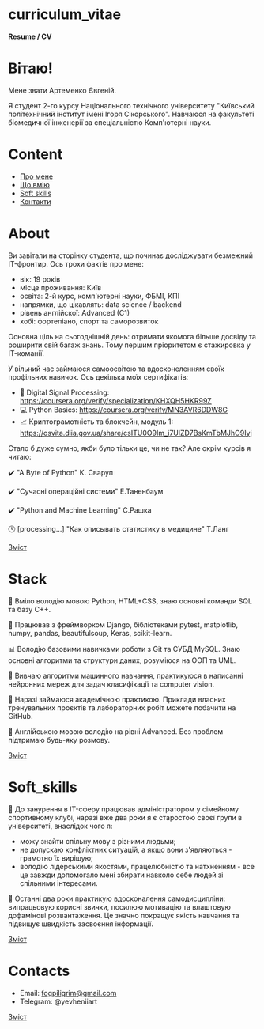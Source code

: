 # curriculum_vitae
**Resume / CV**


# Вітаю!
<p>Мене звати Артеменко Євгеній.</p>
<p>
    Я студент 2-го курсу Національного технічного університету "Київський політехнічний інститут
    імені Ігоря Сікорського". Навчаюся на факультеті біомедичної інженерії за
    спеціальністю Комп'ютерні науки.
</p>


# Content
- [Про мене](#about)
- [Що вмію](#stack)
- [Soft skills](#soft_skills)
- [Контакти](#contacts)


# About
<p>
  Ви завітали на сторінку студента, що починає досліджувати безмежний IT-фронтир.
  Ось трохи фактів про мене:
</p>

- вік: 19 років
- місце проживання: Київ
- освіта: 2-й курс, комп'ютерні науки, ФБМІ, КПІ
- напрямки, що цікавлять: data science / backend
- рівень англійскої: Advanced (C1)
- хобі: фортепіано, спорт та саморозвиток

<p>
  Основна ціль на сьогоднішній день: отримати якомога більше досвіду та роширити свій багаж знань.
  Тому першим пріоритетом є стажировка у IT-команії.
</p>

<p>
  У вільний час займаюся самоосвітою та вдосконеленням своїк профільних навичок.
  Ось декілька моїх сертифікатів:
</p>

- 🔬 Digital Signal Processing: https://coursera.org/verify/specialization/KHXQH5HKR99Z
- 💻 Python Basics: https://coursera.org/verify/MN3AVR6DDW8G
- 📈 Криптограмотність та блокчейн, модуль 1: https://osvita.diia.gov.ua/share/csITU0O9Im_i7UlZD7BsKmTbMJhO9Iyj

<p>
  Стало б дуже сумно, якби було тільки це, чи не так?
  Але окрім курсів я читаю:
</p>

✔️ "A Byte of Python" К. Сваруп

✔️ "Сучасні операційні системи" Е.Таненбаум

✔️ "Python and Machine Learning" С.Рашка

🕓 [processing...] "Как описывать статистику в медицине" Т.Ланг

[Зміст](#content)


# Stack
<p>
    🐍 Вміло володію мовою Python, HTML+CSS, знаю основні команди SQL та базу С++.
</p>
<p>
    📂 Працював з фреймворком Django, бібліотеками pytest, matplotlib, numpy, pandas,
    beautifulsoup, Keras, scikit-learn.
</p>
<p>
    📊 Володію базовими навичками роботи з Git та СУБД MySQL. Знаю основні алгоритми та структури даних,
    розуміюся на ООП та UML.
</p>
<p>
    📖 Вивчаю алгоритми машинного навчання, практикуюся в написанні
    нейронних мереж для задач класифікації та computer vision.
</p>
<p>
    🌱 Наразі займаюся академічною практикою. Приклади власних тренувальних проєктів
    та лабораторних робіт можете побачити на GitHub.
</p>
<p>
    🎤 Англійською мовою володію на рівні Advanced. Без проблем підтримаю будь-яку розмову.
</p>

[Зміст](#content)


# Soft_skills
<p>
    💁 До занурення в IT-сферу працював адміністратором у сімейному спортивному клубі,
    наразі вже два роки я є старостою своєї групи в університеті,
    внаслідок чого я:
</p>

- можу знайти спільну мову з різними людьми;
- не допускаю конфліктних ситуацій, а якщо вони з'являються - грамотно їх вирішую;
- володію лідерськими якостями, працелюбністю та натхненням - все це
  завжди допомогало мені збирати навколо себе людей зі спільними інтересами.


<p>
    🧘 ‍Останні два роки практикую вдосконалення самодисципліни:
    випрацьовую корисні звички, посилюю мотивацію та влаштовую дофамінові розвантаження.
    Це значно покращує якість навчання та підвищує швидкість засвоєння інформації.
</p>

[Зміст](#content)


# Contacts
- Email: fogpiligrim@gmail.com
- Telegram: @yevheniiart

[Зміст](#content)
